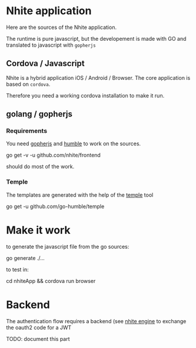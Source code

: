 # Nhite application

Here are the sources of the Nhite application.

The runtime is pure javascript, but the developement is made with GO and translated to javascript with `gopherjs`

## Cordova / Javascript

Nhite is a hybrid application iOS / Android / Browser.
The core application is based on `cordova`.

Therefore you need a working cordova installation to make it run.

## golang / gopherjs

### Requirements

You need [gopherjs](https://github.com/gopherjs/gopherjs) and [humble](https://github.com/go-humble/humble) to work on the sources.

 go get -v -u github.com/nhite/frontend

should do most of the work.

### Temple

The templates are generated with the help of the [temple](https://github.com/go-humble/temple) tool
 
 go get -u github.com/go-humble/temple

# Make it work

to generate the javascript file from the go sources:

 go generate ./...

to test in: 
 
 cd nhiteApp && cordova run browser

# Backend

The authentication flow requires a backend (see [nhite engine](https://github.com/nhite/engine) to exchange the oauth2 code for a JWT

TODO: document this part

